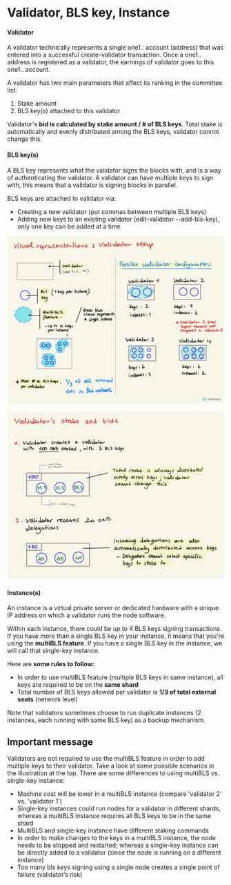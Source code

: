 # Validator, BLS key, Instance

#### Validator

A validator technically represents a single one1.. account \(address\) that was entered into a successful create-validator transaction. Once a one1.. address is registered as a validator, the earnings of validator goes to this one1.. account.

A validator has two main parameters that affect its ranking in the committee list:

1. Stake amount
2. BLS key\(s\) attached to this validator

Validator's **bid is calculated by stake amount / \# of BLS keys**. Total stake is automatically and evenly distributed among the BLS keys, validator cannot change this.

#### BLS key\(s\)

A BLS key represents what the validator signs the blocks with, and is a way of authenticating the validator. A validator can have multiple keys to sign with, this means that a validator is signing blocks in parallel.

BLS keys are attached to validator via:

* Creating a new validator \(put commas between multiple BLS keys\)
* Adding new keys to an existing validator \(edit-validator --add-bls-key\), only one key can be added at a time

![](../../../.gitbook/assets/image%20%2885%29.png)

![](../../../.gitbook/assets/image%20%2860%29.png)

#### Instance\(s\)

An instance is a virtual private server or dedicated hardware with a unique IP address on which a validator runs the node software. 

Within each instance, there could be up to 4 BLS keys signing transactions. If you have more than a single BLS key in your instance, it means that you're using the **multiBLS feature**. If you have a single BLS key in the instance, we will call that single-key instance.

Here are **some rules to follow:**

* In order to use multiBLS feature \(multiple BLS keys in same instance\), all keys are required to be on the **same shard**
* Total number of BLS keys allowed per validator is **1/3 of total external seats** \(network level\)

Note that validators sometimes choose to run duplicate instances \(2 instances, each running with same BLS key\) as a backup mechanism.

## Important message

Validators are not required to use the multiBLS feature in order to add multiple keys to their validator. Take a look at some possible scenarios in the illustration at the top. There are some differences to using multiBLS vs. single-key instance:

* Machine cost will be lower in a multiBLS instance \(compare 'validator 2' vs. 'validator 1'\)
* Single-key instances could run nodes for a validator in different shards, whereas a multiBLS instance requires all BLS keys to be in the same shard
* MultiBLS and single-key instance have different staking commands
* In order to make changes to the keys in a multiBLS instance, the node needs to be stopped and restarted; whereas a single-key instance can be directly added to a validator \(since the node is running on a different instance\)
* Too many bls keys signing using a single node creates a single point of failure \(validator’s risk\)

